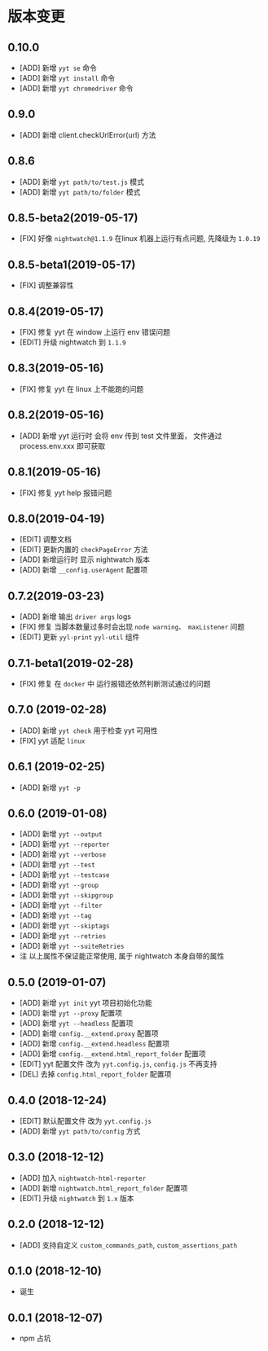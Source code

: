 # 版本变更
## 0.10.0
* [ADD] 新增 `yyt se` 命令
* [ADD] 新增 `yyt install` 命令
* [ADD] 新增 `yyt chromedriver` 命令

## 0.9.0
* [ADD] 新增 client.checkUrlError(url) 方法

## 0.8.6
* [ADD] 新增 `yyt path/to/test.js` 模式
* [ADD] 新增 `yyt path/to/folder` 模式

## 0.8.5-beta2(2019-05-17)
* [FIX] 好像 `nightwatch@1.1.9` 在linux 机器上运行有点问题, 先降级为 `1.0.19`

## 0.8.5-beta1(2019-05-17)
* [FIX] 调整兼容性

## 0.8.4(2019-05-17)
* [FIX] 修复 yyt 在 window 上运行 env 错误问题
* [EDIT] 升级 nightwatch 到 `1.1.9`

## 0.8.3(2019-05-16)
* [FIX] 修复 yyt 在 linux 上不能跑的问题

## 0.8.2(2019-05-16)
* [ADD] 新增 yyt 运行时  会将 env 传到 test 文件里面， 文件通过 process.env.xxx 即可获取

## 0.8.1(2019-05-16)
* [FIX] 修复 yyt help 报错问题

## 0.8.0(2019-04-19)
* [EDIT] 调整文档
* [EDIT] 更新内置的 `checkPageError` 方法
* [ADD] 新增运行时 显示 nightwatch 版本
* [ADD] 新增 `__config.userAgent` 配置项

## 0.7.2(2019-03-23)
* [ADD] 新增 输出 `driver args` logs
* [FIX] 修复 当脚本数量过多时会出现 `node warning， maxListener` 问题
* [EDIT] 更新 `yyl-print` `yyl-util` 组件

## 0.7.1-beta1(2019-02-28)
* [FIX] 修复 在 `docker` 中 运行报错还依然判断测试通过的问题

## 0.7.0 (2019-02-28)
* [ADD] 新增 `yyt check` 用于检查 yyt 可用性
* [FIX] yyt 适配 `linux`

## 0.6.1 (2019-02-25)
* [ADD] 新增 `yyt -p`

## 0.6.0 (2019-01-08)
* [ADD] 新增 `yyt --output`
* [ADD] 新增 `yyt --reporter`
* [ADD] 新增 `yyt --verbose`
* [ADD] 新增 `yyt --test`
* [ADD] 新增 `yyt --testcase`
* [ADD] 新增 `yyt --group`
* [ADD] 新增 `yyt --skipgroup`
* [ADD] 新增 `yyt --filter`
* [ADD] 新增 `yyt --tag`
* [ADD] 新增 `yyt --skiptags`
* [ADD] 新增 `yyt --retries`
* [ADD] 新增 `yyt --suiteRetries`
* 注 以上属性不保证能正常使用, 属于 nightwatch 本身自带的属性

## 0.5.0 (2019-01-07)
* [ADD] 新增 `yyt init` yyt 项目初始化功能
* [ADD] 新增 `yyt --proxy` 配置项
* [ADD] 新增 `yyt --headless` 配置项
* [ADD] 新增 `config.__extend.proxy` 配置项
* [ADD] 新增 `config.__extend.headless` 配置项
* [ADD] 新增 `config.__extend.html_report_folder` 配置项
* [EDIT] yyt 配置文件 改为 `yyt.config.js`, `config.js` 不再支持
* [DEL] 去掉 `config.html_report_folder` 配置项

## 0.4.0 (2018-12-24)
* [EDIT] 默认配置文件 改为 `yyt.config.js`
* [ADD] 新增 `yyt path/to/config` 方式

## 0.3.0 (2018-12-12)
* [ADD] 加入 `nightwatch-html-reporter`
* [ADD] 新增 `nightwatch.html_report_folder` 配置项
* [EDIT] 升级 `nightwatch` 到 `1.x` 版本

## 0.2.0 (2018-12-12)
* [ADD] 支持自定义 `custom_commands_path`, `custom_assertions_path`

## 0.1.0 (2018-12-10)
* 诞生

## 0.0.1 (2018-12-07)
* npm 占坑
